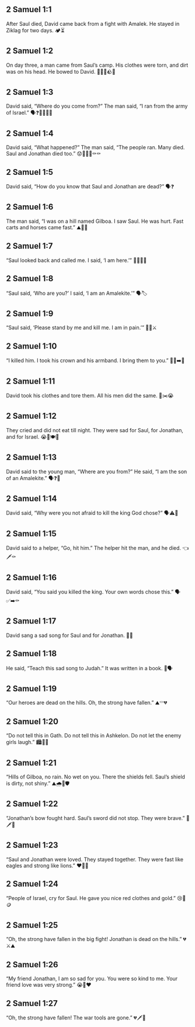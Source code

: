 ## 2 Samuel 1:1
After Saul died, David came back from a fight with Amalek. He stayed in Ziklag for two days. 🏕️⏳
## 2 Samuel 1:2
On day three, a man came from Saul’s camp. His clothes were torn, and dirt was on his head. He bowed to David. 🚶‍♂️👕🪨🙏
## 2 Samuel 1:3
David said, “Where do you come from?” The man said, “I ran from the army of Israel.” 🗣️❓🏃‍♂️🇮🇱
## 2 Samuel 1:4
David said, “What happened?” The man said, “The people ran. Many died. Saul and Jonathan died too.” 😟💬🏃‍♂️⚰️⚰️
## 2 Samuel 1:5
David said, “How do you know that Saul and Jonathan are dead?” 🗣️❓
## 2 Samuel 1:6
The man said, “I was on a hill named Gilboa. I saw Saul. He was hurt. Fast carts and horses came fast.” ⛰️🤕🐎
## 2 Samuel 1:7
“Saul looked back and called me. I said, ‘I am here.’” 👀📣🙋‍♂️
## 2 Samuel 1:8
“Saul said, ‘Who are you?’ I said, ‘I am an Amalekite.’” 🗣️🏷️
## 2 Samuel 1:9
“Saul said, ‘Please stand by me and kill me. I am in pain.’” 🤕🙏⚔️
## 2 Samuel 1:10
“I killed him. I took his crown and his armband. I bring them to you.” 👑🧷➡️🤲
## 2 Samuel 1:11
David took his clothes and tore them. All his men did the same. 👕✂️😭
## 2 Samuel 1:12
They cried and did not eat till night. They were sad for Saul, for Jonathan, and for Israel. 😭🌙🍽️🚫
## 2 Samuel 1:13
David said to the young man, “Where are you from?” He said, “I am the son of an Amalekite.” 🗣️❓👦
## 2 Samuel 1:14
David said, “Why were you not afraid to kill the king God chose?” 🗣️⚠️👑
## 2 Samuel 1:15
David said to a helper, “Go, hit him.” The helper hit the man, and he died. 👈🗡️⚰️
## 2 Samuel 1:16
David said, “You said you killed the king. Your own words chose this.” 🗣️✅➡️⚰️
## 2 Samuel 1:17
David sang a sad song for Saul and for Jonathan. 🎵😢
## 2 Samuel 1:18
He said, “Teach this sad song to Judah.” It was written in a book. 📖🗣️
## 2 Samuel 1:19
“Our heroes are dead on the hills. Oh, the strong have fallen.” ⛰️⚰️💔
## 2 Samuel 1:20
“Do not tell this in Gath. Do not tell this in Ashkelon. Do not let the enemy girls laugh.” 🏙️🤫🚫
## 2 Samuel 1:21
“Hills of Gilboa, no rain. No wet on you. There the shields fell. Saul’s shield is dirty, not shiny.” ⛰️🌧️🚫🛡️
## 2 Samuel 1:22
“Jonathan’s bow fought hard. Saul’s sword did not stop. They were brave.” 🏹🗡️💪
## 2 Samuel 1:23
“Saul and Jonathan were loved. They stayed together. They were fast like eagles and strong like lions.” ❤️🦅🦁
## 2 Samuel 1:24
“People of Israel, cry for Saul. He gave you nice red clothes and gold.” 😢👗🪙
## 2 Samuel 1:25
“Oh, the strong have fallen in the big fight! Jonathan is dead on the hills.” 💔⚔️⛰️
## 2 Samuel 1:26
“My friend Jonathan, I am so sad for you. You were so kind to me. Your friend love was very strong.” 😭🤝❤️
## 2 Samuel 1:27
“Oh, the strong have fallen! The war tools are gone.” 💔🗡️🏹
